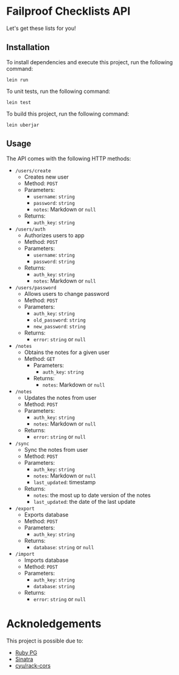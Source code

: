 # Failproof Checklists API

Let's get these lists for you!

## Installation

To install dependencies and execute this project, run the following command:

```
lein run
```

To unit tests, run the following command:

```
lein test
```

To build this project, run the following command:
```
lein uberjar
```

## Usage

The API comes with the following HTTP methods:

- `/users/create`
  - Creates new user
  - Method: `POST`
  - Parameters:
    - `username`: `string`
    - `password`: `string`
    - `notes`: Markdown or `null`
  - Returns:
    - `auth_key`: `string`
- `/users/auth`
  - Authorizes users to app
  - Method: `POST`
  - Parameters:
    - `username`: `string`
    - `password`: `string`
  - Returns:
    - `auth_key`: `string`
    - `notes`: Markdown or `null`
- `/users/password`
  - Allows users to change password
  - Method: `POST`
  - Parameters:
    - `auth_key`: `string`
    - `old_password`: `string`
    - `new_password`: `string`
  - Returns:
    - `error`: `string` or `null`
- `/notes`
  - Obtains the notes for a given user
  - Method: `GET`
    - Parameters:
      - `auth_key`: `string`
    - Returns:
      - `notes`: Markdown or `null`
- `/notes`
  - Updates the notes from user
  - Method: `POST`
  - Parameters:
    - `auth_key`: `string`
    - `notes`: Markdown or `null`
  - Returns:
    - `error`: `string` or `null`
- `/sync`
  - Sync the notes from user
  - Method: `POST`
  - Parameters:
    - `auth_key`: `string`
    - `notes`: Markdown or `null`
    - `last_updated`: timestamp
  - Returns:
    - `notes`: the most up to date version of the notes
    - `last_updated`: the date of the last update
- `/export`
  - Exports database
  - Method: `POST`
  - Parameters:
    - `auth_key`: `string`
  - Returns:
    - `database`: `string` or `null`
- `/import`
  - Imports database
  - Method: `POST`
  - Parameters:
    - `auth_key`: `string`
    - `database`: `string`
  - Returns:
    - `error`: `string` or `null`

# Acknoledgements

This project is possible due to:

- [Ruby PG](https://rubydoc.info/gems/pg/1.2.3)
- [Sinatra](http://sinatrarb.com/)
- [cyu/rack-cors](https://github.com/cyu/rack-cors)
